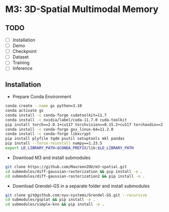 # M3: 3D-Spatial Multimodal Memory

## TODO
- [ ] Installation
- [ ] Demo
- [ ] Checkpoint
- [ ] Dataset
- [ ] Training
- [ ] Inference

## Installation
* Prepare Conda Environment
```sh
conda create --name gs python=3.10
conda activate gs
conda install -c conda-forge cudatoolkit=11.7
conda install -c nvidia/label/cuda-11.7.0 cuda-toolkit
pip install torch==2.0.1+cu117 torchvision==0.15.2+cu117 torchaudio==2.0.2+cu117 -f https://download.pytorch.org/whl/torch_stable.html
conda install -c conda-forge gxx_linux-64=11.2.0
conda install -c conda-forge libxcrypt
pip install plyfile tqdm psutil setuptools mkl pandas
pip install --force-reinstall numpy==1.23.5
export LD_LIBRARY_PATH=$CONDA_PREFIX/lib:$LD_LIBRARY_PATH
```
* Download M3 and install submodules
```sh
git clone https://github.com/MaureenZOU/m3-spatial.git
cd submodules/diff-gaussian-rasterization && pip install -e .
cd submodules/diff-gaussian-rasterization2 && pip install -e .
```

* Download Grendel-GS in a separate folder and install submodules
```sh
git clone git@github.com:nyu-systems/Grendel-GS.git --recursive
cd submodules/gsplat && pip install -e .
cd submodules/simple-knn && pip install -e .
```
